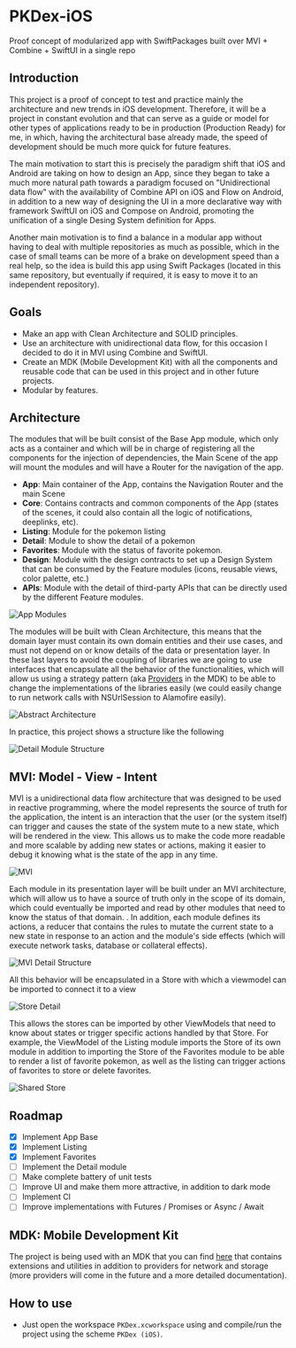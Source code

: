 # PKDex-iOS

Proof concept of modularized app with SwiftPackages built over MVI + Combine + SwiftUI in a single repo

## Introduction

This project is a proof of concept to test and practice mainly the architecture and new trends in iOS development. Therefore, it will be a project in constant evolution and that can serve as a guide or model for other types of applications ready to be in production (Production Ready) for me, in which, having the architectural base already made, the speed of development should be much more quick for future features.

The main motivation to start this is precisely the paradigm shift that iOS and Android are taking on how to design an App, since they began to take a much more natural path towards a paradigm focused on "Unidirectional data flow" with the availability of Combine API on iOS and Flow on Android, in addition to a new way of designing the UI in a more declarative way with framework SwiftUI on iOS and Compose on Android, promoting the unification of a single Desing System definition for Apps.

Another main motivation is to find a balance in a modular app without having to deal with multiple repositories as much as possible, which in the case of small teams can be more of a brake on development speed than a real help, so the idea is build this app using Swift Packages (located in this same repository, but eventually if required, it is easy to move it to an independent repository).

## Goals

- Make an app with Clean Architecture and SOLID principles.
- Use an architecture with unidirectional data flow, for this occasion I decided to do it in MVI using Combine and SwiftUI.
- Create an MDK (Mobile Development Kit) with all the components and reusable code that can be used in this project and in other future projects.
- Modular by features.

## Architecture

The modules that will be built consist of the Base App module, which only acts as a container and which will be in charge of registering all the components for the injection of dependencies, the Main Scene of the app will mount the modules and will have a Router for the navigation of the app.

- **App**: Main container of the App, contains the Navigation Router and the main Scene
- **Core**: Contains contracts and common components of the App (states of the scenes, it could also contain all the logic of notifications, deeplinks, etc).
- **Listing**: Module for the pokemon listing
- **Detail**: Module to show the detail of a pokemon
- **Favorites**: Module with the status of favorite pokemon.
- **Design**: Module with the design contracts to set up a Design System that can be consumed by the Feature modules (icons, reusable views, color palette, etc.)
- **APIs**: Module with the detail of third-party APIs that can be directly used by the different Feature modules.

![App Modules](/docs/assets/app-modules.jpg)

The modules will be built with Clean Architecture, this means that the domain layer must contain its own domain entities and their use cases, and must not depend on or know details of the data or presentation layer. In these last layers to avoid the coupling of libraries we are going to use interfaces that encapsulate all the behavior of the functionalities, which will allow us using a strategy pattern (aka [Providers](https://github.com/mzapatae/AltairMDK-iOS/tree/main/Sources/Providers) in the MDK) to be able to change the implementations of the libraries easily (we could easily change to run network calls with NSUrlSession to Alamofire easily).

![Abstract Architecture](/docs/assets/abstract-architecture.jpg)

In practice, this project shows a structure like the following

![Detail Module Structure](/docs/assets/detail-structure.jpg)

## MVI: Model - View - Intent

MVI is a unidirectional data flow architecture that was designed to be used in reactive programming, where the model represents the source of truth for the application, the intent is an interaction that the user (or the system itself) can trigger and causes the state of the system mute to a new state, which will be rendered in the view. This allows us to make the code more readable and more scalable by adding new states or actions, making it easier to debug it knowing what is the state of the app in any time.

![MVI](/docs/assets/mvi-abstract.jpg)

Each module in its presentation layer will be built under an MVI architecture, which will allow us to have a source of truth only in the scope of its domain, which could eventually be imported and read by other modules that need to know the status of that domain. . In addition, each module defines its actions, a reducer that contains the rules to mutate the current state to a new state in response to an action and the module's side effects (which will execute network tasks, database or collateral effects).

![MVI Detail Structure](/docs/assets/mvi-detail.jpg)

All this behavior will be encapsulated in a Store with which a viewmodel can be imported to connect it to a view

![Store Detail](/docs/assets/store-detail.jpg)

This allows the stores can be imported by other ViewModels that need to know about states or trigger specific actions handled by that Store. For example, the ViewModel of the Listing module imports the Store of its own module in addition to importing the Store of the Favorites module to be able to render a list of favorite pokemon, as well as the listing can trigger actions of favorites to store or delete favorites.

![Shared Store](/docs/assets/shared-store.jpg)

## Roadmap

- [x] Implement App Base
- [x] Implement Listing
- [x] Implement Favorites
- [ ] Implement the Detail module
- [ ] Make complete battery of unit tests
- [ ] Improve UI and make them more attractive, in addition to dark mode
- [ ] Implement CI
- [ ] Improve implementations with Futures / Promises or Async / Await

## MDK: Mobile Development Kit

The project is being used with an MDK that you can find [here](https://github.com/mzapatae/AltairMDK-iOS) that contains extensions and utilities in addition to providers for network and storage (more providers will come in the future and a more detailed documentation).

## How to use

- Just open the workspace `PKDex.xcworkspace` using and compile/run the project using the scheme `PKDex (iOS)`.
